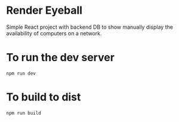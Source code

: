 # Render Eyeball

Simple React project with backend DB to show manually display the availability of computers on a network.

To run the dev server
======================

`npm run dev`

To build to dist
===================

`npm run build`

